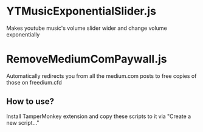 # YTMusicExponentialSlider.js 
Makes youtube music's volume slider wider and change volume exponentially

# RemoveMediumComPaywall.js
Automatically redirects you from all the medium.com posts to free copies of those on freedium.cfd

## How to use?
Install TamperMonkey extension and copy these scripts to it via "Create a new script..."
